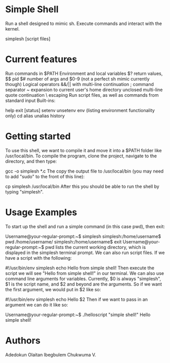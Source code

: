# Simple Shell
Run a shell designed to mimic sh. Execute commands and interact with the kernel.

simplesh [script files]

# Current features
Run commands in $PATH
Environment and local variables
$? return values, $$ pid
$# number of args and $0-9 (not a perfect sh mimic currently though)
Logical operators &&/|| with multi-line continuation
; command separator
~ expansion to current user's home directory
unclosed multi-line quote continuation
\ escaping
Run script files, as well as commands from standard input
Built-ins:

help
exit [status]
setenv
unsetenv
env (listing environment functionality only)
cd
alias
unalias
history
# Getting started
To use this shell, we want to compile it and move it into a $PATH folder like /usr/local/bin. To compile the program, clone the project, navigate to the directory, and then type:

gcc -o simplesh *.c
The copy the output file to /usr/local/bin (you may need to add "sudo" to the front of this line):

cp simplesh /usr/local/bin
After this you should be able to run the shell by typing "simplesh".

# Usage Examples
To start up the shell and run a simple command (in this case pwd), then exit:

Username@your-regular-prompt:~$ simplesh
simplesh:/home/username$ pwd
/home/username/
simplesh:/home/username$ exit
Username@your-regular-prompt:~$
pwd lists the current working directory, which is displayed in the simplesh terminal prompt. We can also run script files. If we have a script with the following:

#!/usr/bin/env simplesh
echo Hello from simple shell!
Then execute the script we will see "Hello from simple shell!" in our terminal. We can also use command line arguments for variables. Currently, $0 is always "simplesh", $1 is the script name, and $2 and beyond are the arguments. So if we want the first argument, we would put in $2 like so:

#!/usr/bin/env simplesh
echo Hello $2
Then if we want to pass in an argument we can do it like so:

Username@your-regular-prompt:~$ ./helloscript "simple shell!"
Hello simple shell!

# Authors
Adedokun Olaitan
Ibegbulem Chukwuma V.
